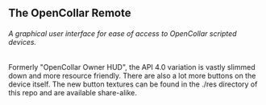 ## The OpenCollar Remote

###### A graphical user interface for ease of access to OpenCollar scripted devices.

Formerly "OpenCollar Owner HUD", the API 4.0 variation is vastly slimmed down and more resource friendly. There are also a lot more buttons on the device itself. The new button textures can be found in the ./res directory of this repo and are available share-alike.
